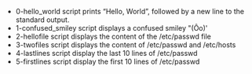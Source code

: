 - 0-hello_world script prints “Hello, World”, followed by a new line to the standard output.
- 1-confused_smiley script displays a confused smiley "(Ôo)'
- 2-hellofile script displays the content of the /etc/passwd file
- 3-twofiles script displays the content of /etc/passwd and /etc/hosts
- 4-lastlines script display the last 10 lines of /etc/passwd
- 5-firstlines script display the first 10 lines of /etc/passwd
